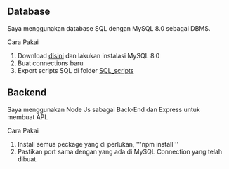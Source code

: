 ## Database

Saya menggunakan database SQL dengan MySQL 8.0 sebagai DBMS.

Cara Pakai

1. Download [disini](https://dev.mysql.com/downloads/mysql/) dan lakukan instalasi MySQL 8.0
2. Buat connections baru
3. Export scripts SQL di folder [SQL_scripts](https://github.com/alifaalghifari/aplikasi-ruko/tree/main/backend/SQL_scripts)

## Backend

Saya menggunakan Node Js sabagai Back-End dan Express untuk membuat API.

Cara Pakai

1. Install semua peckage yang di perlukan, '''npm install'''
2. Pastikan port sama dengan yang ada di MySQL Connection yang telah dibuat.
